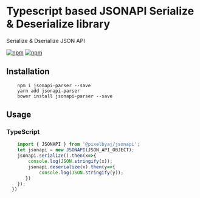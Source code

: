 # Typescript based JSONAPI Serialize & Deserialize library
Serialize &amp; Dserialize JSON API


[![npm](https://img.shields.io/npm/dt/@pixelbyaj/jsonapi?style=social)](https://www.npmjs.com/package/@pixelbyaj/jsonapi)
[![npm](https://img.shields.io/github/license/pixelbyaj/jsonapi?style=social)](https://github.com/pixelbyaj/jsonapi/blob/master/LICENSE)

## Installation 
```console
    npm i jsonapi-parser --save
    yarn add jsonapi-parser
    bower install jsonapi-parser --save
```
## Usage
### TypeScript
```typescript
    import { JSONAPI } from '@pixelbyaj/jsonapi';
    let jsonapi = new JSONAPI(JSON_API_OBJECT);
    jsonapi.serialize().then(x=>{
        console.log(JSON.stringify(x));
        jsonapi.deserialize(x).then(y=>{
            console.log(JSON.stringify(y));
       })
    });
  })
 
```
